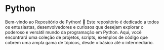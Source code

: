 # Python
Bem-vindo ao Repositório de Python! 🐍 Este repositório é dedicado a todos os entusiastas, desenvolvedores e curiosos que desejam explorar o poderoso e versátil mundo da programação em Python. Aqui, você encontrará uma coleção de projetos, scripts, exemplos de código que cobrem uma ampla gama de tópicos, desde o básico até o intermediário.
